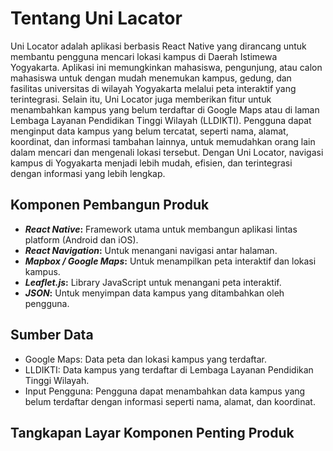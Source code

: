 
# Tentang Uni Lacator
Uni Locator adalah aplikasi berbasis React Native yang dirancang untuk membantu pengguna mencari lokasi kampus di Daerah Istimewa Yogyakarta. Aplikasi ini memungkinkan mahasiswa, pengunjung, atau calon mahasiswa untuk dengan mudah menemukan kampus, gedung, dan fasilitas universitas di wilayah Yogyakarta melalui peta interaktif yang terintegrasi. Selain itu, Uni Locator juga memberikan fitur untuk menambahkan kampus yang belum terdaftar di Google Maps atau di laman Lembaga Layanan Pendidikan Tinggi Wilayah (LLDIKTI). Pengguna dapat menginput data kampus yang belum tercatat, seperti nama, alamat, koordinat, dan informasi tambahan lainnya, untuk memudahkan orang lain dalam mencari dan mengenali lokasi tersebut. Dengan Uni Locator, navigasi kampus di Yogyakarta menjadi lebih mudah, efisien, dan terintegrasi dengan informasi yang lebih lengkap.

## Komponen Pembangun Produk

- **_React Native_:** Framework utama untuk membangun aplikasi lintas platform (Android dan iOS).
- **_React Navigation_:** Untuk menangani navigasi antar halaman.
- **_Mapbox / Google Maps_:** Untuk menampilkan peta interaktif dan lokasi kampus.
- **_Leaflet.js_:** Library JavaScript untuk menangani peta interaktif.
- **_JSON_:** Untuk menyimpan data kampus yang ditambahkan oleh pengguna.
  
## Sumber Data

- Google Maps: Data peta dan lokasi kampus yang terdaftar.
- LLDIKTI: Data kampus yang terdaftar di Lembaga Layanan Pendidikan Tinggi Wilayah.
- Input Pengguna: Pengguna dapat menambahkan data kampus yang belum terdaftar dengan informasi seperti nama, alamat, dan koordinat.

## Tangkapan Layar Komponen Penting Produk



   


